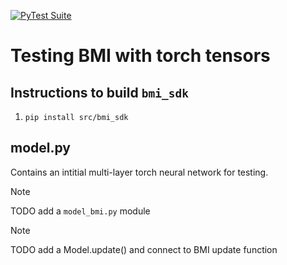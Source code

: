 [![PyTest Suite](https://github.com/hellkite500/bmi_pytorch/actions/workflows/pytest.yml/badge.svg)](https://github.com/hellkite500/bmi_pytorch/actions/workflows/pytest.yml)

# Testing BMI with torch tensors

## Instructions to build `bmi_sdk`
1.  `pip install src/bmi_sdk`

## model.py
Contains an intitial multi-layer torch neural network for testing.

> [!NOTE]
> TODO add a `model_bmi.py` module

> [!NOTE]
> TODO add a Model.update() and connect to BMI update function
